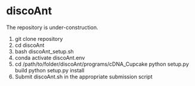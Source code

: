 # discoAnt
The repository is under-construction.

1. git clone repository
2. cd discoAnt
3. bash discoAnt_setup.sh
4. conda activate discoAnt.env
5. cd /path/to/folder/discoAnt/programs/cDNA_Cupcake
  python setup.py build
  python setup.py install
6. Submit discoAnt.sh in the appropriate submission script
